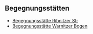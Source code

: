 ## Begegnungsstätten

- [Begegnungsstätte Ribnitzer Str](Ribnitzer.html)
- [Begegnungsstätte Warnitzer Bogen](Warnitzer.html)
